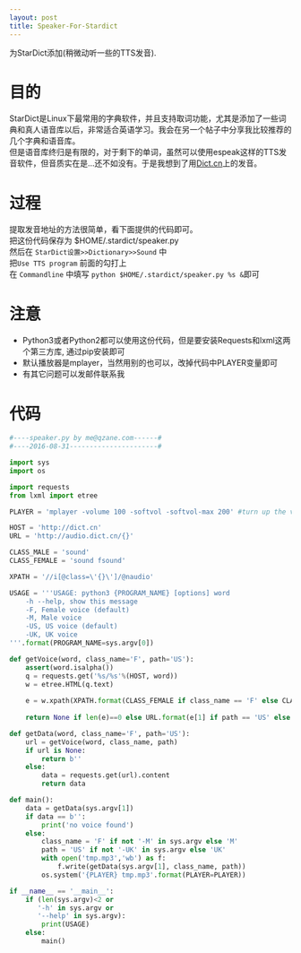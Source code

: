 ```yaml
---
layout: post
title: Speaker-For-Stardict
---
```

为StarDict添加(稍微动听一些的TTS发音).

# 目的
StarDict是Linux下最常用的字典软件，并且支持取词功能，尤其是添加了一些词典和真人语音库以后，非常适合英语学习。我会在另一个帖子中分享我比较推荐的几个字典和语音库。</br>
但是语音库终归是有限的，对于剩下的单词，虽然可以使用espeak这样的TTS发音软件，但音质实在是...还不如没有。于是我想到了用[Dict.cn](http://dict.cn)上的发音。

# 过程
提取发音地址的方法很简单，看下面提供的代码即可。</br>
把这份代码保存为 $HOME/.stardict/speaker.py </br>
然后在 `StarDict设置>>Dictionary>>Sound` 中  </br>
把`Use TTS program` 前面的勾打上 </br>
在 `Commandline` 中填写 `python $HOME/.stardict/speaker.py %s &`即可

# 注意
* Python3或者Python2都可以使用这份代码，但是要安装Requests和lxml这两个第三方库, 通过pip安装即可
* 默认播放器是mplayer，当然用别的也可以，改掉代码中PLAYER变量即可
* 有其它问题可以发邮件联系我

# 代码
``` python
#----speaker.py by me@qzane.com------#
#----2016-08-31----------------------#

import sys
import os

import requests
from lxml import etree

PLAYER = 'mplayer -volume 100 -softvol -softvol-max 200' #turn up the voice

HOST = 'http://dict.cn'
URL = 'http://audio.dict.cn/{}'

CLASS_MALE = 'sound'
CLASS_FEMALE = 'sound fsound'

XPATH = '//i[@class=\'{}\']/@naudio'

USAGE = '''USAGE: python3 {PROGRAM_NAME} [options] word
    -h --help, show this message
    -F, Female voice (default)
    -M, Male voice
    -US, US voice (default)
    -UK, UK voice
'''.format(PROGRAM_NAME=sys.argv[0])

def getVoice(word, class_name='F', path='US'):
    assert(word.isalpha())
    q = requests.get('%s/%s'%(HOST, word))
    w = etree.HTML(q.text)
    
    e = w.xpath(XPATH.format(CLASS_FEMALE if class_name == 'F' else CLASS_MALE))
    
    return None if len(e)==0 else URL.format(e[1] if path == 'US' else e[0])

def getData(word, class_name='F', path='US'):
    url = getVoice(word, class_name, path)
    if url is None:
        return b''
    else:
        data = requests.get(url).content
        return data

def main():
    data = getData(sys.argv[1])
    if data == b'':
        print('no voice found')
    else:
        class_name = 'F' if not '-M' in sys.argv else 'M'
        path = 'US' if not '-UK' in sys.argv else 'UK'
        with open('tmp.mp3','wb') as f:    
            f.write(getData(sys.argv[1], class_name, path))
        os.system('{PLAYER} tmp.mp3'.format(PLAYER=PLAYER))

if __name__ == '__main__':
    if (len(sys.argv)<2 or
       '-h' in sys.argv or
       '--help' in sys.argv):
        print(USAGE)
    else:
        main()
```
